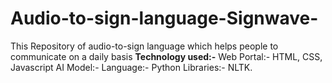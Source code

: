 # Audio-to-sign-language-Signwave-
This Repository of audio-to-sign language which helps people to communicate on a daily basis
**Technology used:-**
Web Portal:- HTML, CSS, Javascript
AI Model:- 
Language:- Python
Libraries:- NLTK.
